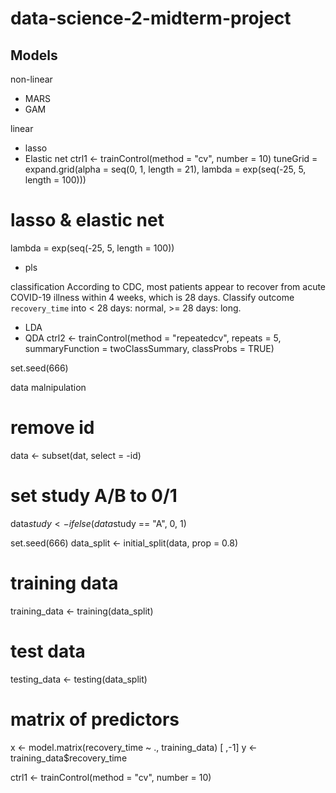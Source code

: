 # data-science-2-midterm-project

## Models

non-linear
- MARS
- GAM

linear
- lasso
- Elastic net
ctrl1 <- trainControl(method = "cv", number = 10)
tuneGrid = expand.grid(alpha = seq(0, 1, length = 21),
                                       lambda = exp(seq(-25, 5, length = 100)))
# lasso & elastic net
lambda = exp(seq(-25, 5, length = 100))
- pls

classification
According to CDC, most patients appear to recover from acute COVID-19 illness within 4 weeks, which is 28 days. Classify outcome `recovery_time` into < 28 days: normal, >= 28 days: long.

- LDA
- QDA
ctrl2 <- trainControl(method = "repeatedcv", repeats = 5,
                     summaryFunction = twoClassSummary,
                     classProbs = TRUE)


set.seed(666)

data malnipulation

# remove id
data <- subset(dat, select = -id)

# set study A/B to 0/1
data$study <- ifelse(data$study == "A", 0, 1)


set.seed(666)
data_split <- initial_split(data, prop = 0.8)

# training data
training_data <- training(data_split)

# test data
testing_data <- testing(data_split)

# matrix of predictors
x <- model.matrix(recovery_time ~ ., training_data) [ ,-1]
y <- training_data$recovery_time

ctrl1 <- trainControl(method = "cv", number = 10)



